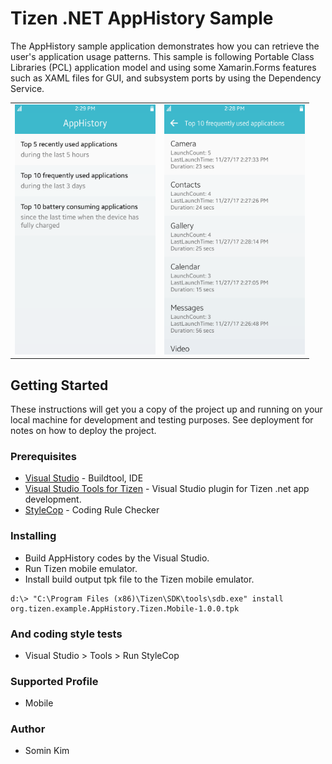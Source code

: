 # Tizen .NET AppHistory Sample

The AppHistory sample application demonstrates how you can retrieve the user's application usage patterns.
This sample is following Portable Class Libraries (PCL) application model and using some Xamarin.Forms features such as XAML files for GUI, and subsystem ports by using the Dependency Service.


<table>
<tr>
<td>
<center><img src='AppHistory.Tizen.Mobile1.png' height=400></center>
</td>
<td>
<center><img src='AppHistory.Tizen.Mobile2.png' height=400></center>
</td>
</tr>
</table>

## Getting Started

These instructions will get you a copy of the project up and running on your local machine for development and testing purposes. See deployment for notes on how to deploy the project.

### Prerequisites

* [Visual Studio](https://www.visualstudio.com/) - Buildtool, IDE
* [Visual Studio Tools for Tizen](https://developer.tizen.org/development/tizen-.net-preview/visual-studio-tools-tizen) - Visual Studio plugin for Tizen .net app development.
* [StyleCop](https://github.com/StyleCop/StyleCop) - Coding Rule Checker

### Installing

* Build AppHistory codes by the Visual Studio.
* Run Tizen mobile emulator.
* Install build output tpk file to the Tizen mobile emulator.

```
d:\> "C:\Program Files (x86)\Tizen\SDK\tools\sdb.exe" install org.tizen.example.AppHistory.Tizen.Mobile-1.0.0.tpk
```

### And coding style tests

* Visual Studio > Tools > Run StyleCop


### Supported Profile
* Mobile


### Author
* Somin Kim
